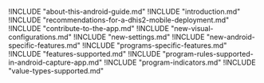 !INCLUDE "about-this-android-guide.md" 
!INCLUDE "introduction.md"
!INCLUDE "recommendations-for-a-dhis2-mobile-deployment.md"
!INCLUDE "contribute-to-the-app.md"
!INCLUDE "new-visual-configurations.md"
!INCLUDE "new-settings.md"
!INCLUDE "new-android-specific-features.md"
!INCLUDE "programs-specific-features.md"
!INCLUDE "features-supported.md"
!INCLUDE "program-rules-supported-in-android-capture-app.md"
!INCLUDE "program-indicators.md"
!INCLUDE "value-types-supported.md"